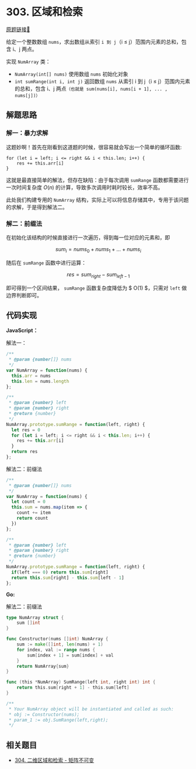 # 303. 区域和检索
[原题链接🔗](https://leetcode-cn.com/problems/range-sum-query-immutable/)  

给定一个整数数组 `nums`，求出数组从索引 `i 到 j`（i ≤ j）范围内元素的总和，包含 i、j 两点。

实现 `NumArray` 类：

 - `NumArray(int[] nums)` 使用数组 `nums` 初始化对象
 - `int sumRange(int i, int j)` 返回数组 `nums` 从索引 i 到 j（i ≤ j）范围内元素的总和，包含 i、j 两点`（也就是 sum(nums[i], nums[i + 1], ... , nums[j])）`

## 解题思路
### 解一：暴力求解
这题妙啊！首先在刚看到这道题的时候，很容易就会写出一个简单的循环函数:
```
for (let i = left; i <= right && i < this.len; i++) {
    res += this.arr[i]
}
```
这就是最直接简单的解法，但存在缺陷：由于每次调用 `sumRange` 函数都需要进行一次时间复杂度 $O(n)$ 的计算，导致多次调用时耗时较长，效率不高。

此处我们构建专用的 `NumArray` 结构，实际上可以将信息存储其中，专用于该问题的求解，于是得到解法二。

### 解二：前缀法
在初始化该结构的时候直接进行一次遍历，得到每一位对应的元素和，即

$$ sum_i = nums_0 + nums_1 + ... + nums_i $$

随后在 `sumRange` 函数中进行运算：

$$ res = sum_{right} - sum_{left - 1} $$

即可得到一个区间结果， `sumRange` 函数复杂度降低为 $ O(1) $，只需对 `left` 做边界判断即可。

## 代码实现

**JavaScript：**

解法一：
```js
/**
 * @param {number[]} nums
 */
var NumArray = function(nums) {
  this.arr = nums
  this.len = nums.length
};

/** 
 * @param {number} left 
 * @param {number} right
 * @return {number}
 */
NumArray.prototype.sumRange = function(left, right) {
  let res = 0
  for (let i = left; i <= right && i < this.len; i++) {
    res += this.arr[i]
  }
  return res
};
```

解法二：前缀法
```js
/**
 * @param {number[]} nums
 */
var NumArray = function(nums) {
  let count = 0
  this.sum = nums.map(item => {
    count += item
    return count
  })
};

/** 
 * @param {number} left 
 * @param {number} right
 * @return {number}
 */
NumArray.prototype.sumRange = function(left, right) {
  if(left === 0) return this.sum[right]
  return this.sum[right] - this.sum[left - 1]
};
```

**Go:**

解法二：前缀法
```go
type NumArray struct {
    sum []int
}

func Constructor(nums []int) NumArray {
    sum := make([]int, len(nums) + 1)
    for index, val := range nums {
        sum[index + 1] = sum[index] + val
    }
    return NumArray{sum}
}

func (this *NumArray) SumRange(left int, right int) int {
    return this.sum[right + 1] - this.sum[left]
}

/**
 * Your NumArray object will be instantiated and called as such:
 * obj := Constructor(nums);
 * param_1 := obj.SumRange(left,right);
 */
```

## 相关题目
 - [304. 二维区域和检索 - 矩阵不可变](./0304-二维区域和检索.md)
